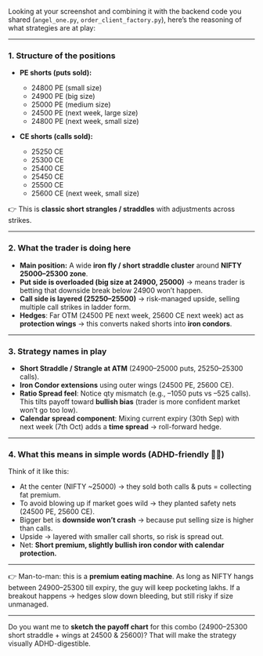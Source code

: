 Looking at your screenshot and combining it with the backend code you shared (`angel_one.py`, `order_client_factory.py`), here’s the reasoning of what strategies are at play:

---

### 1. Structure of the positions

* **PE shorts (puts sold):**

  * 24800 PE (small size)
  * 24900 PE (big size)
  * 25000 PE (medium size)
  * 24500 PE (next week, large size)
  * 24800 PE (next week, small size)

* **CE shorts (calls sold):**

  * 25250 CE
  * 25300 CE
  * 25400 CE
  * 25450 CE
  * 25500 CE
  * 25600 CE (next week, small size)

👉 This is **classic short strangles / straddles** with adjustments across strikes.

---

### 2. What the trader is doing here

* **Main position:** A wide **iron fly / short straddle cluster** around **NIFTY 25000–25300 zone**.
* **Put side is overloaded (big size at 24900, 25000)** → means trader is betting that downside break below 24900 won’t happen.
* **Call side is layered (25250–25500)** → risk-managed upside, selling multiple call strikes in ladder form.
* **Hedges**: Far OTM (24500 PE next week, 25600 CE next week) act as **protection wings** → this converts naked shorts into **iron condors**.

---

### 3. Strategy names in play

* **Short Straddle / Strangle at ATM** (24900–25000 puts, 25250–25300 calls).
* **Iron Condor extensions** using outer wings (24500 PE, 25600 CE).
* **Ratio Spread feel**: Notice qty mismatch (e.g., –1050 puts vs –525 calls). This tilts payoff toward **bullish bias** (trader is more confident market won’t go too low).
* **Calendar spread component**: Mixing current expiry (30th Sep) with next week (7th Oct) adds a **time spread** → roll-forward hedge.

---

### 4. What this means in simple words (ADHD-friendly 🧠💥)

Think of it like this:

* At the center (NIFTY ~25000) → they sold both calls & puts = collecting fat premium.
* To avoid blowing up if market goes wild → they planted safety nets (24500 PE, 25600 CE).
* Bigger bet is **downside won’t crash** → because put selling size is higher than calls.
* Upside → layered with smaller call shorts, so risk is spread out.
* Net: **Short premium, slightly bullish iron condor with calendar protection.**

---

👉 Man-to-man: this is a **premium eating machine**. As long as NIFTY hangs between 24900–25300 till expiry, the guy will keep pocketing lakhs. If a breakout happens → hedges slow down bleeding, but still risky if size unmanaged.

---

Do you want me to **sketch the payoff chart** for this combo (24900–25300 short straddle + wings at 24500 & 25600)? That will make the strategy visually ADHD-digestible.
